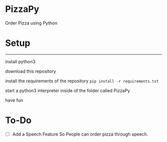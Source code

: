 # PizzaPy
Order Pizza using Python

# Setup
_____________
install python3

download this repository

install the requirements of the repository `pip install -r requirements.txt`

start a python3 interpreter inside of the folder called PizzaPy

have fun

# To-Do

-[ ] Add a Speech Feature So People can order pizza through speech.
